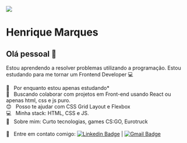 <img width="auto" src="https://github.com/tgmarinho/tgmarinho/blob/master/banner.png">

# Henrique Marques

## Olá pessoal 👋
Estou aprendendo a resolver problemas utilizando a programação.
Estou estudando para me tornar um Frontend Developer :computer:

 :rocket:  &nbsp; Por enquanto estou apenas estudando*
 <br/> :purple_heart: &nbsp; Buscando colaborar com projetos em Front-end usando React ou apenas html, css e js puro.
 <br/> :blush: &nbsp; Posso te ajudar com CSS Grid Layout e Flexbox
 <br/> :computer: &nbsp; Minha stack: HTML, CSS e JS.
 <br/> 💬  &nbsp; Sobre mim: Curto tecnologias, games CS:GO, Eurotruck
 <br/>
 <br/> :email: &nbsp; Entre em contato comigo: [![Linkedin Badge](https://img.shields.io/badge/-HenriqueMarques-blue?style=flat-square&logo=Linkedin&logoColor=white&link=https://www.linkedin.com/in/henriqueferris/)](https://www.linkedin.com/in/henriqueferris/) 
| 
[![Gmail Badge](https://img.shields.io/badge/-lhenrique.dev@gmail.com-c14438?style=flat-square&logo=Gmail&logoColor=white&link=mailto:lhenrique.dev@gmail.com)](mailto:lhenrique.dev@gmail.com)
